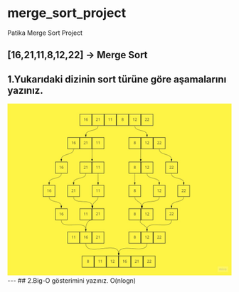 # merge_sort_project
Patika Merge Sort Project

## [16,21,11,8,12,22] -> Merge Sort

## 1.Yukarıdaki dizinin sort türüne göre aşamalarını yazınız.
<img src="merge_sort.jpg">
---
## 2.Big-O gösterimini yazınız.
O(nlogn)

